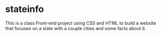 # stateinfo
This is a class Front-end project using CSS and HTML to build a website that focuses on a state with a couple cities and some facts about it. 
